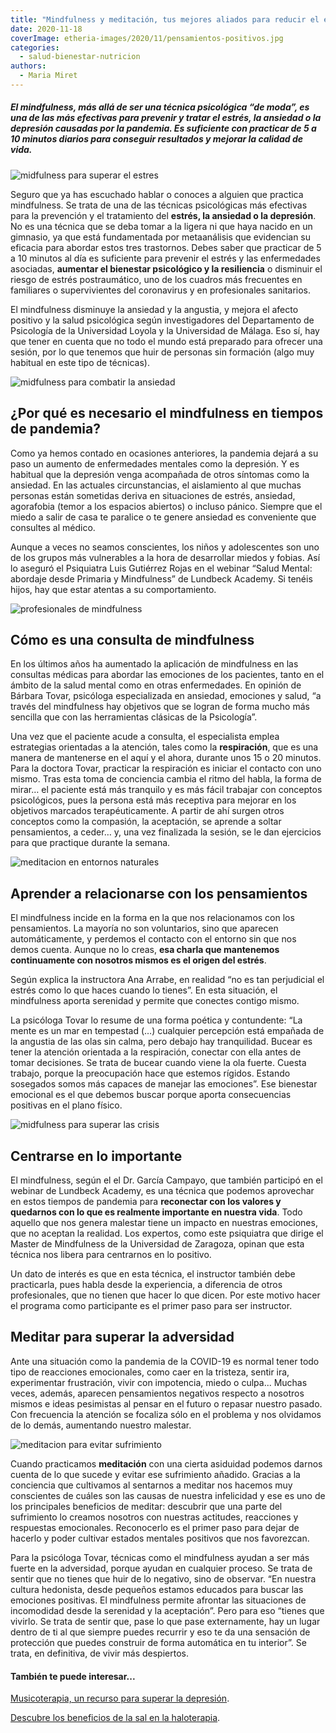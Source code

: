 ```yaml
---
title: "Mindfulness y meditación, tus mejores aliados para reducir el estrés y la ansiedad"
date: 2020-11-18
coverImage: etheria-images/2020/11/pensamientos-positivos.jpg
categories: 
  - salud-bienestar-nutricion
authors: 
  - Maria Miret
---
```


##### El mindfulness, más allá de ser una técnica psicológica “de moda”, es una de las más efectivas para prevenir y tratar el estrés, la ansiedad o la depresión causadas por la pandemia. Es suficiente con practicar de 5 a 10 minutos diarios para conseguir resultados y mejorar la calidad de vida.

![midfulness para superar el estres](etheria-images/2020/11/pensamientos-positivos.jpg "El mindfulness y la meditación nos ayudan a conocernos mejor. © Priscilla du Preez")

Seguro que ya has escuchado hablar o conoces a alguien que practica mindfulness. Se 
trata de una de las técnicas psicológicas más efectivas para la prevención y el 
tratamiento del **estrés, la ansiedad o la depresión**. No es una técnica que se deba 
tomar a la ligera ni que haya nacido en un gimnasio, ya que está fundamentada por 
metaanálisis que evidencian su eficacia para abordar estos tres trastornos. Debes saber 
que practicar de 5 a 10 minutos al día es suficiente para prevenir el estrés y las 
enfermedades asociadas, **aumentar el bienestar psicológico y la resiliencia** o 
disminuir el riesgo de estrés postraumático, uno de los cuadros más frecuentes en 
familiares o supervivientes del coronavirus y en profesionales sanitarios. 

El mindfulness disminuye la ansiedad y la angustia, y mejora el afecto positivo y la 
salud psicológica según investigadores del Departamento de Psicología de la Universidad 
Loyola y la Universidad de Málaga. Eso sí, hay que tener en cuenta que no todo el mundo 
está preparado para ofrecer una sesión, por lo que tenemos que huir de personas sin 
formación (algo muy habitual en este tipo de técnicas). 

![midfulness para combatir la ansiedad](etheria-images/2020/11/mindfulness-para-estres.jpg "Nuestros pensamientos pueden ser los peores enemigos. © Kitera Dent")

## ¿Por qué es necesario el mindfulness en tiempos de pandemia?

Como ya hemos contado en ocasiones anteriores, la pandemia dejará a su paso un aumento 
de enfermedades mentales como la depresión. Y es habitual que la depresión venga 
acompañada de otros síntomas como la ansiedad. En las actuales circunstancias, el 
aislamiento al que muchas personas están sometidas deriva en situaciones de estrés, 
ansiedad, agorafobia (temor a los espacios abiertos) o incluso pánico. Siempre que el 
miedo a salir de casa te paralice o te genere ansiedad es conveniente que consultes al 
médico. 

Aunque a veces no seamos conscientes, los niños y adolescentes son uno de los grupos más 
vulnerables a la hora de desarrollar miedos y fobias. Así lo aseguró el Psiquiatra Luis 
Gutiérrez Rojas en el webinar “Salud Mental: abordaje desde Primaria y Mindfulness” de 
Lundbeck Academy. Si tenéis hijos, hay que estar atentas a su comportamiento. 

![profesionales de mindfulness](etheria-images/2020/11/midfulness-para-ansiedad.jpg "Confía solo en personas con formación en Mindfulness. © Alvin Mahmudov")

## Cómo es una consulta de mindfulness

En los últimos años ha aumentado la aplicación de mindfulness en las consultas médicas 
para abordar las emociones de los pacientes, tanto en el ámbito de la salud mental como 
en otras enfermedades. En opinión de Bárbara Tovar, psicóloga especializada en ansiedad, 
emociones y salud, “a través del mindfulness hay objetivos que se logran de forma mucho 
más sencilla que con las herramientas clásicas de la Psicología”. 

Una vez que el paciente acude a consulta, el especialista emplea estrategias orientadas 
a la atención, tales como la **respiración**, que es una manera de mantenerse en el aquí 
y el ahora, durante unos 15 o 20 minutos. Para la doctora Tovar, practicar la 
respiración es iniciar el contacto con uno mismo. Tras esta toma de conciencia cambia el 
ritmo del habla, la forma de mirar… el paciente está más tranquilo y es más fácil 
trabajar con conceptos psicológicos, pues la persona está más receptiva para mejorar en 
los objetivos marcados terapéuticamente. A partir de ahí surgen otros conceptos como la 
compasión, la aceptación, se aprende a soltar pensamientos, a ceder… y, una vez 
finalizada la sesión, se le dan ejercicios para que practique durante la semana. 

![meditacion en entornos naturales](etheria-images/2020/11/meditacion-naturaleza.jpg "Meditar en la naturaleza ayuda a tu bienestar. © Simon Migaj")

## Aprender a relacionarse con los pensamientos

El mindfulness incide en la forma en la que nos relacionamos con los pensamientos. La 
mayoría no son voluntarios, sino que aparecen automáticamente, y perdemos el contacto 
con el entorno sin que nos demos cuenta. Aunque no lo creas, **esa charla que mantenemos 
continuamente con nosotros mismos es el origen del estrés**. 

Según explica la instructora Ana Arrabe, en realidad “no es tan perjudicial el estrés 
como lo que haces cuando lo tienes”. En esta situación, el mindfulness aporta serenidad 
y permite que conectes contigo mismo. 

La psicóloga Tovar lo resume de una forma poética y contundente: “La mente es un mar en 
tempestad (…) cualquier percepción está empañada de la angustia de las olas sin calma, 
pero debajo hay tranquilidad. Bucear es tener la atención orientada a la respiración, 
conectar con ella antes de tomar decisiones. Se trata de bucear cuando viene la ola 
fuerte. Cuesta trabajo, porque la preocupación hace que estemos rígidos. Estando 
sosegados somos más capaces de manejar las emociones”. Ese bienestar emocional es el que 
debemos buscar porque aporta consecuencias positivas en el plano físico. 

![midfulness para superar las crisis](etheria-images/2020/11/pensamientos-negativos-midfulness.jpg "Centrarse en lo importante, una de las claves en situaciones de crisis. © Nik Shuliahin")

## Centrarse en lo importante

El mindfulness, según el el Dr. García Campayo, que también participó en el webinar de 
Lundbeck Academy, es una técnica que podemos aprovechar en estos tiempos de pandemia 
para **reconectar con los valores y quedarnos con lo que es realmente importante en 
nuestra vida**. Todo aquello que nos genera malestar tiene un impacto en nuestras 
emociones, que no aceptan la realidad. Los expertos, como este psiquiatra que dirige el 
Master de Mindfulness de la Universidad de Zaragoza, opinan que esta técnica nos libera 
para centrarnos en lo positivo. 

Un dato de interés es que en esta técnica, el instructor también debe practicarla, pues 
habla desde la experiencia, a diferencia de otros profesionales, que no tienen que hacer 
lo que dicen. Por este motivo hacer el programa como participante es el primer paso para 
ser instructor. 

## Meditar para superar la adversidad

Ante una situación como la pandemia de la COVID-19 es normal tener todo tipo de 
reacciones emocionales, como caer en la tristeza, sentir ira, experimentar frustración, 
vivir con impotencia, miedo o culpa... Muchas veces, además, aparecen pensamientos 
negativos respecto a nosotros mismos e ideas pesimistas al pensar en el futuro o repasar 
nuestro pasado. Con frecuencia la atención se focaliza sólo en el problema y nos 
olvidamos de lo demás, aumentando nuestro malestar. 

![meditacion para evitar sufrimiento](etheria-images/2020/11/meditacion-felicidad.jpg "La meditación puede servir para evitar un sufrimiento añadido. © Jacob Townsend")

Cuando practicamos **meditación** con una cierta asiduidad podemos darnos cuenta de lo 
que sucede y evitar ese sufrimiento añadido. Gracias a la conciencia que cultivamos al 
sentarnos a meditar nos hacemos muy conscientes de cuáles son las causas de nuestra 
infelicidad y ese es uno de los principales beneficios de meditar: descubrir que una 
parte del sufrimiento lo creamos nosotros con nuestras actitudes, reacciones y 
respuestas emocionales. Reconocerlo es el primer paso para dejar de hacerlo y poder 
cultivar estados mentales positivos que nos favorezcan. 

Para la psicóloga Tovar, técnicas como el mindfulness ayudan a ser más fuerte en la 
adversidad, porque ayudan en cualquier proceso. Se trata de sentir que no tienes que 
huir de lo negativo, sino de observar. “En nuestra cultura hedonista, desde pequeños 
estamos educados para buscar las emociones positivas. El mindfulness permite afrontar 
las situaciones de incomodidad desde la serenidad y la aceptación”. Pero para eso 
“tienes que vivirlo. Se trata de sentir que, pase lo que pase externamente, hay un lugar 
dentro de ti al que siempre puedes recurrir y eso te da una sensación de protección que 
puedes construir de forma automática en tu interior”. Se trata, en definitiva, de vivir 
más despiertos. 

#### También te puede interesar...

[Musicoterapia, un recurso para superar la 
depresión](https://etheriamagazine.com/2020/11/11/musicoterapia-mover-emociones-subir-autoestima/). 

[Descubre los beneficios de la sal en la 
haloterapia](https://etheriamagazine.com/2020/10/28/uso-terapeutico-de-la-sal-beneficios-de-la-haloterapia-y-la-talasoterapia/).
